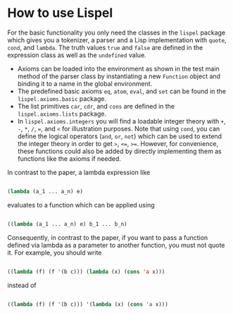 # How to use Lispel #

For the basic functionality you only need the classes in the `lispel` package which gives you a tokenizer, a parser and a Lisp implementation with `quote`, `cond`, and `lambda`.
The truth values `true` and `false` are defined in the expression class as well as the `undefined` value.

  * Axioms can be loaded into the environment as shown in the test main method of the parser class by instantiating a new `Function` object and binding it to a name in the global environment.
  * The predefined basic axioms `eq`, `atom`, `eval`, and `set` can be found in the `lispel.axioms.basic` package.
  * The list primitives `car`, `cdr`, and `cons` are defined in the `lispel.axioms.lists` package.
  * In `lispel.axioms.integers` you will find a loadable integer theory with `+`, `-`, `*`, `/`, `=`, and `<` for illustration purposes. Note that using `cond`, you can define the logical operators (`and`, `or`, `not`) which can be used to extend the integer theory in order to get `>`, `<=`, `>=`. However, for convenience, these functions could also be added by directly implementing them as functions like the axioms if needed.

In contrast to the paper, a lambda expression like

```lisp

(lambda (a_1 ... a_n) e)
```

evaluates to a function which can be applied using

```lisp

((lambda (a_1 ... a_n) e) b_1 ... b_n)
```

Consequently, in contrast to the paper,  if you want to pass a function defined via lambda as a parameter to another function, you must not quote it. For example, you should write

```lisp

((lambda (f) (f '(b c))) (lambda (x) (cons 'a x)))
```

instead of

```lisp

((lambda (f) (f '(b c))) '(lambda (x) (cons 'a x)))
```